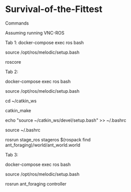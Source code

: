 # Survival-of-the-Fittest


Commands

Assuming running VNC-ROS

Tab 1: 
docker-compose exec ros bash

source /opt/ros/melodic/setup.bash

roscore

Tab 2: 

docker-compose exec ros bash

source /opt/ros/melodic/setup.bash

cd ~/catkin_ws

catkin_make

echo "source ~/catkin_ws/devel/setup.bash" >> ~/.bashrc

source ~/.bashrc

rosrun stage_ros stageros $(rospack find ant_foraging)/world/ant_world.world

Tab 3:

docker-compose exec ros bash

source /opt/ros/melodic/setup.bash

rosrun ant_foraging controller
